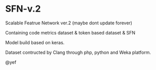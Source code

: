 # SFN-v.2
Scalable Featrue Network ver.2 (maybe dont update forever)

Containing code metrics dataset & token based dataset & SFN

Model build based on keras.

Dataset contructed by Clang through php, python and Weka platform.

@yef
